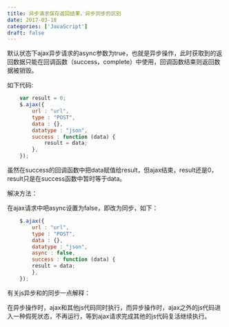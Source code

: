 ```yaml
---
title: 异步请求保存返回结果，异步同步的区别
date: 2017-03-18
categories: ['JavaScript']
draft: false
---
```


默认状态下ajax异步请求的async参数为true，也就是异步操作，此时获取到的返回数据只能在回调函数（success，complete）中使用，回调函数结束则返回数据被销毁。

如下代码:

```javascript
    var result = 0;
    $.ajax({
        url : "url",
        type : "POST",
        data : {},
        datatype : "json",
        success : function (data) {
            result = data;
        },
    });
```

虽然在success的回调函数中把data赋值给result，但ajax结束，result还是0，result只是在success函数中暂时等于data。

解决方法：

在ajax请求中吧async设置为false，即改为同步，如下：

```javascript
    $.ajax({
        url : "url",
        type : "POST",
        data : {},
        datatype : "json",
        async : false,
        success : function (data) {
        result = data;
        },
    });
```

有关js异步和的同步一点解释：

在异步操作时，ajax和其他js代码同时执行，而异步操作时，ajax之外的js代码进入一种假死状态，不再运行，等到ajax请求完成其他的js代码复活继续执行。